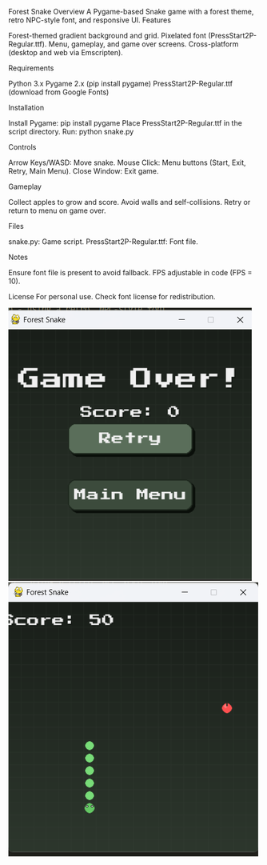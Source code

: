 Forest Snake
Overview
A Pygame-based Snake game with a forest theme, retro NPC-style font, and responsive UI.
Features

Forest-themed gradient background and grid.
Pixelated font (PressStart2P-Regular.ttf).
Menu, gameplay, and game over screens.
Cross-platform (desktop and web via Emscripten).

Requirements

Python 3.x
Pygame 2.x (pip install pygame)
PressStart2P-Regular.ttf (download from Google Fonts)

Installation

Install Pygame: pip install pygame
Place PressStart2P-Regular.ttf in the script directory.
Run: python snake.py

Controls

Arrow Keys/WASD: Move snake.
Mouse Click: Menu buttons (Start, Exit, Retry, Main Menu).
Close Window: Exit game.

Gameplay

Collect apples to grow and score.
Avoid walls and self-collisions.
Retry or return to menu on game over.

Files

snake.py: Game script.
PressStart2P-Regular.ttf: Font file.

Notes

Ensure font file is present to avoid fallback.
FPS adjustable in code (FPS = 10).

License
For personal use. Check font license for redistribution.


![alt text](image.png)
![alt text](image-1.png)